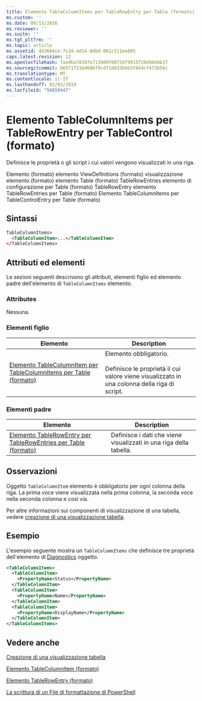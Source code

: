 ```yaml
---
title: Elemento TableColumnItems per TableRowEntry per Table (formato) | Microsoft Docs
ms.custom: ''
ms.date: 09/13/2016
ms.reviewer: ''
ms.suite: ''
ms.tgt_pltfrm: ''
ms.topic: article
ms.assetid: d43684ce-7c3d-4d14-8dbd-061c111ee805
caps.latest.revision: 12
ms.openlocfilehash: faa9ba78397e713400f6072df9915f20d966bb37
ms.sourcegitcommit: b6871f21bd666f9cd71dd336bb3f844cf472b56c
ms.translationtype: MT
ms.contentlocale: it-IT
ms.lasthandoff: 02/03/2019
ms.locfileid: "56859447"
---
```

# <a name="tablecolumnitems-element-for-tablerowentry-for-tablecontrol-format"></a>Elemento TableColumnItems per TableRowEntry per TableControl (formato)

Definisce le proprietà o gli script i cui valori vengono visualizzati in una riga.

Elemento (formato) elemento ViewDefinitions (formato) visualizzazione elemento (formato) elemento Table (formato) TableRowEntries elemento di configurazione per Table (formato) TableRowEntry elemento TableRowEntries per Table (formato) Elemento TableColumnItems per TableControlEntry per Table (formato)

## <a name="syntax"></a>Sintassi

```xml
TableColumnItems>
  <TableColumnItem>...</TableColumnItem>
</TableColumnItems>
```

## <a name="attributes-and-elements"></a>Attributi ed elementi

Le sezioni seguenti descrivono gli attributi, elementi figlio ed elemento padre dell'elemento di `TableColumnItems` elemento.

### <a name="attributes"></a>Attributes

Nessuna.

### <a name="child-elements"></a>Elementi figlio

|Elemento|Description|
|-------------|-----------------|
|[Elemento TableColumnItem per TableColumnItems per Table (formato)](./tablecolumnitem-element-for-tablecolumnitems-for-tablecontrol-format.md)|Elemento obbligatorio.<br /><br /> Definisce le proprietà il cui valore viene visualizzato in una colonna della riga di script.|

### <a name="parent-elements"></a>Elementi padre

|Elemento|Description|
|-------------|-----------------|
|[Elemento TableRowEntry per TableRowEntries per Table (formato)](./tablerowentry-element-for-tablerowentroes-for-tablecontrol-format.md)|Definisce i dati che viene visualizzati in una riga della tabella.|

## <a name="remarks"></a>Osservazioni

Oggetto `TableColumnItem` elemento è obbligatorio per ogni colonna della riga. La prima voce viene visualizzata nella prima colonna, la seconda voce nella seconda colonna e così via.

Per altre informazioni sui componenti di visualizzazione di una tabella, vedere [creazione di una visualizzazione tabella](./creating-a-table-view.md).

## <a name="example"></a>Esempio

L'esempio seguente mostra un `TableColumnItems` che definisce tre proprietà dell'elemento di [Diagnostics](/dotnet/api/System.Diagnostics.Process) oggetto.

```xml
<TableColumnItems>
  <TableColumnItem>
    <PropertyName>Status</PropertyName>
  </TableColumnItem>
  <TableColumnItem>
    <PropertyName>Name</PropertyName>
  </TableColumnItem>
  <TableColumnItem>
    <PropertyName>DisplayName</PropertyName>
  </TableColumnItem>
</TableColumnItems>

```

## <a name="see-also"></a>Vedere anche

[Creazione di una visualizzazione tabella](./creating-a-table-view.md)

[Elemento TableColumnItem (formato)](./tablecolumnitem-element-for-tablecolumnitems-for-tablecontrol-format.md)

[Elemento TableRowEntry (formato)](./tablerowentry-element-for-tablerowentroes-for-tablecontrol-format.md)

[La scrittura di un File di formattazione di PowerShell](./writing-a-powershell-formatting-file.md)
